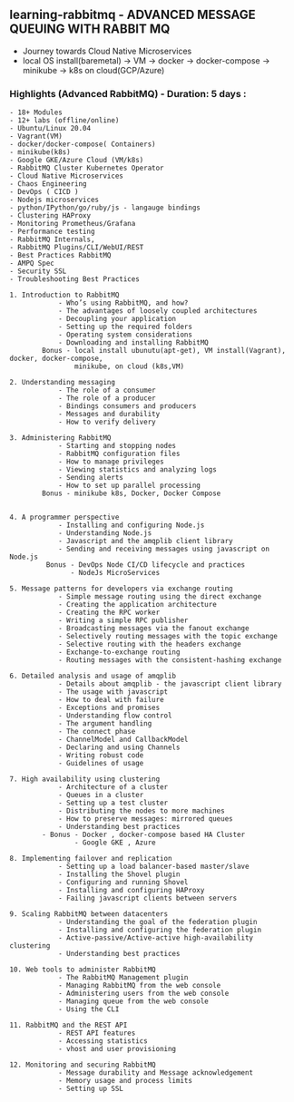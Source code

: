 ## learning-rabbitmq - ADVANCED MESSAGE QUEUING WITH RABBIT MQ 
  - Journey towards Cloud Native Microservices 
  - local OS install(baremetal) -> VM -> docker -> docker-compose -> minikube -> k8s on cloud(GCP/Azure)

### Highlights (Advanced RabbitMQ) - Duration: 5 days : 
    - 18+ Modules
    - 12+ labs (offline/online)
    - Ubuntu/Linux 20.04
    - Vagrant(VM)
    - docker/docker-compose( Containers)
    - minikube(k8s)
    - Google GKE/Azure Cloud (VM/k8s)
    - RabbitMQ Cluster Kubernetes Operator
    - Cloud Native Microservices
    - Chaos Engineering
    - DevOps ( CICD )
    - Nodejs microservices
    - python/IPython/go/ruby/js - langauge bindings
    - Clustering HAProxy
    - Monitoring Prometheus/Grafana
    - Performance testing
    - RabbitMQ Internals,
    - RabbitMQ Plugins/CLI/WebUI/REST
    - Best Practices RabbitMQ
    - AMPQ Spec
    - Security SSL
    - Troubleshooting Best Practices
 
```
1. Introduction to RabbitMQ
            - Who’s using RabbitMQ, and how?
            - The advantages of loosely coupled architectures
            - Decoupling your application
            - Setting up the required folders
            - Operating system considerations
            - Downloading and installing RabbitMQ
        Bonus - local install ubunutu(apt-get), VM install(Vagrant), docker, docker-compose,
                minikube, on cloud (k8s,VM)

2. Understanding messaging
            - The role of a consumer
            - The role of a producer
            - Bindings consumers and producers
            - Messages and durability
            - How to verify delivery

3. Administering RabbitMQ
            - Starting and stopping nodes
            - RabbitMQ configuration files
            - How to manage privileges
            - Viewing statistics and analyzing logs
            - Sending alerts
            - How to set up parallel processing
        Bonus - minikube k8s, Docker, Docker Compose
              

4. A programmer perspective
            - Installing and configuring Node.js
            - Understanding Node.js
            - Javascript and the amqplib client library
            - Sending and receiving messages using javascript on Node.js
         Bonus - DevOps Node CI/CD lifecycle and practices  
               - NodeJs MicroServices
               
5. Message patterns for developers via exchange routing
            - Simple message routing using the direct exchange
            - Creating the application architecture
            - Creating the RPC worker
            - Writing a simple RPC publisher
            - Broadcasting messages via the fanout exchange
            - Selectively routing messages with the topic exchange
            - Selective routing with the headers exchange
            - Exchange-to-exchange routing
            - Routing messages with the consistent-hashing exchange

6. Detailed analysis and usage of amqplib
            - Details about amqplib - the javascript client library
            - The usage with javascript
            - How to deal with failure
            - Exceptions and promises
            - Understanding flow control
            - The argument handling
            - The connect phase
            - ChannelModel and CallbackModel
            - Declaring and using Channels
            - Writing robust code
            - Guidelines of usage

7. High availability using clustering
            - Architecture of a cluster
            - Queues in a cluster
            - Setting up a test cluster
            - Distributing the nodes to more machines
            - How to preserve messages: mirrored queues
            - Understanding best practices
        - Bonus - Docker , docker-compose based HA Cluster
                - Google GKE , Azure 

8. Implementing failover and replication
            - Setting up a load balancer-based master/slave
            - Installing the Shovel plugin
            - Configuring and running Shovel
            - Installing and configuring HAProxy
            - Failing javascript clients between servers

9. Scaling RabbitMQ between datacenters
            - Understanding the goal of the federation plugin
            - Installing and configuring the federation plugin
            - Active-passive/Active-active high-availability clustering
            - Understanding best practices

10. Web tools to administer RabbitMQ
            - The RabbitMQ Management plugin
            - Managing RabbitMQ from the web console
            - Administering users from the web console
            - Managing queue from the web console
            - Using the CLI

11. RabbitMQ and the REST API
            - REST API features
            - Accessing statistics
            - vhost and user provisioning

12. Monitoring and securing RabbitMQ
            - Message durability and Message acknowledgement
            - Memory usage and process limits
            - Setting up SSL    
